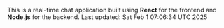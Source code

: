 This is a real-time chat application built using **React** for the frontend and **Node.js** for the backend.
Last updated: Sat Feb  1 07:06:34 UTC 2025
